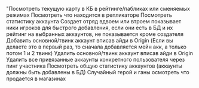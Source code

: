 "Посмотреть текущую карту в КБ в рейтинге/пабликах или сменяемых режимах
Посмотреть что находится в репликаторе
Посмотреть статистику аккаунта
Создает отряд вдвоем или втроем показывает ники игроков для быстрого добавления, если они есть в БД и их рейтинг на выбранных аккаунтов, не показывается кроме создателя
Добавить основной/твинк аккаунт вписав айди в Origin (Если вы делаете это в первый раз, то сначала добавляется мейн акк, а только потом 1 и 2 твинк)
Удалить основной/твинк аккаунт вписав айди в Origin
Удалить все привязанные аккаунты конкретного пользователя через пинг участника
Посмотреть общую статистику аккаунтов (аккаунты должны быть добавлены в БД)
Случайный герой и ганы
осмотреть что продается в магазинах
